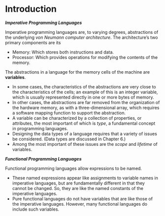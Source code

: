 # Introduction

***Imperative Programming Languages***

Imperative programming languages are, to varying degrees, abstractions of the underlying *von Neumann computer architecture*. The architecture’s two primary components are its

- Memory: Which stores both instructions and data.
- Processor: Which provides operations for modifying the contents of the memory.

The abstractions in a language for the memory cells of the machine are **variables**.

- In some cases, the characteristics of the abstractions are very close to the characteristics of the cells; an example of this is an integer variable, which is usually represented directly in one or more bytes of memory.
- In other cases, the abstractions are far removed from the organization of the hardware memory, as with a three-dimensional array, which requires a software mapping function to support the abstraction.
- A variable can be characterized by a collection of properties, or attributes, the most important of which is *type*, a fundamental concept in programming languages.
- Designing the data types of a language requires that a variety of issues be considered. (Data types are discussed in Chapter 6.)
- Among the most important of these issues are the *scope* and *lifetime* of variables.

***Functional Programming Languages***

Functional programming languages allow expressions to be named.

- These named expressions appear like assignments to variable names in imperative languages, but are fundamentally different in that they cannot be changed. So, they are like the named constants of the imperative languages.
- Pure functional languages do not have variables that are like those of the imperative languages. However, many functional languages do include such variables.
